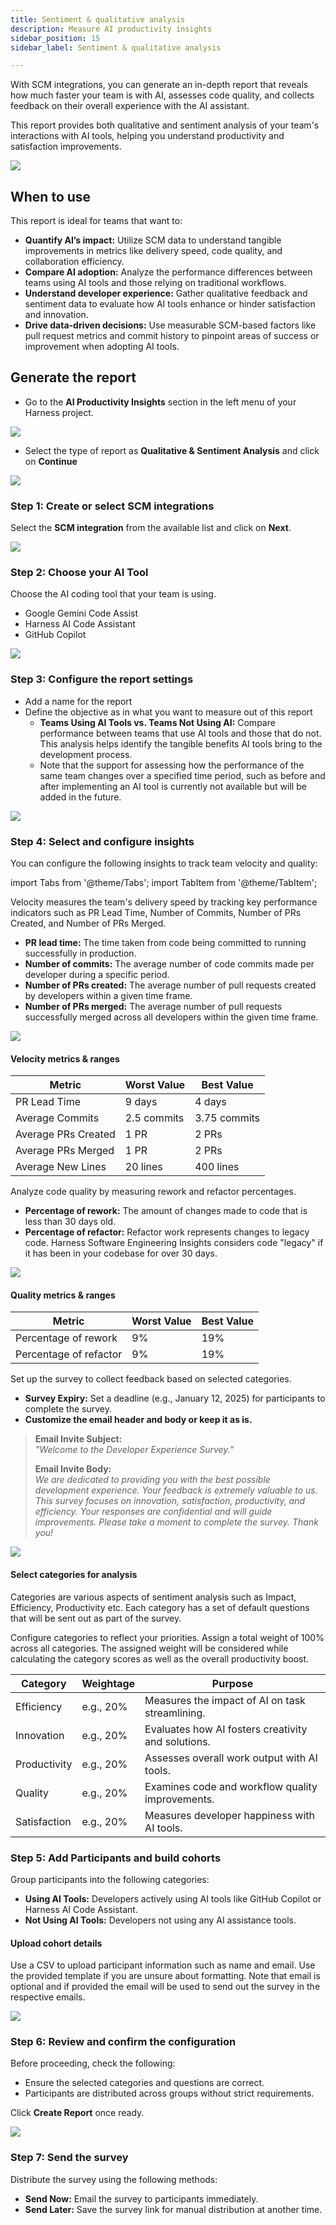 ```yaml
---
title: Sentiment & qualitative analysis
description: Measure AI productivity insights
sidebar_position: 15
sidebar_label: Sentiment & qualitative analysis

---
```

With SCM integrations, you can generate an in-depth report that reveals how much faster your team is with AI, assesses code quality, and collects feedback on their overall experience with the AI assistant.

This report provides both qualitative and sentiment analysis of your team's interactions with AI tools, helping you understand productivity and satisfaction improvements.

![](./static/sa-qa-overview.png)

## When to use

This report is ideal for teams that want to:

* **Quantify AI’s impact:** Utilize SCM data to understand tangible improvements in metrics like delivery speed, code quality, and collaboration efficiency.
* **Compare AI adoption:** Analyze the performance differences between teams using AI tools and those relying on traditional workflows.
* **Understand developer experience:** Gather qualitative feedback and sentiment data to evaluate how AI tools enhance or hinder satisfaction and innovation.
* **Drive data-driven decisions:** Use measurable SCM-based factors like pull request metrics and commit history to pinpoint areas of success or improvement when adopting AI tools.

## Generate the report

* Go to the **AI Productivity Insights** section in the left menu of your Harness project.

![](./static/sa-step-1.png)

* Select the type of report as **Qualitative & Sentiment Analysis** and click on **Continue**

![](./static/sa-qa-step0.png)

### Step 1: Create or select SCM integrations

Select the **SCM integration** from the available list and click on **Next**.

![](./static/sa-qa-step1.png)

### Step 2: Choose your AI Tool

Choose the AI coding tool that your team is using.

* Google Gemini Code Assist
* Harness AI Code Assistant
* GitHub Copilot

![](./static/sa-qa-step3.png)

### Step 3: Configure the report settings

* Add a name for the report
* Define the objective as in what you want to measure out of this report
  * **Teams Using AI Tools vs. Teams Not Using AI:** Compare performance between teams that use AI tools and those that do not. This analysis helps identify the tangible benefits AI tools bring to the development process.
  * Note that the support for assessing how the performance of the same team changes over a specified time period, such as before and after implementing an AI tool is currently not available but will be added in the future.

![](./static/sa-qa-step4.png)

### Step 4: Select and configure insights

You can configure the following insights to track team velocity and quality:

import Tabs from '@theme/Tabs';
import TabItem from '@theme/TabItem';

<Tabs>
   <TabItem value = "velocity" label = "Velocity" default>

Velocity measures the team's delivery speed by tracking key performance indicators such as PR Lead Time, Number of Commits, Number of PRs Created, and Number of PRs Merged.

* **PR lead time:** The time taken from code being committed to running successfully in production.
* **Number of commits:** The average number of code commits made per developer during a specific period.
* **Number of PRs created:** The average number of pull requests created by developers within a given time frame.
* **Number of PRs merged:** The average number of pull requests successfully merged across all developers within the given time frame.

![](./static/sa-qa-step5.png)

#### Velocity metrics & ranges

| Metric             | Worst Value  | Best Value  |
|-------------------|--------------|-------------|
| PR Lead Time      | 9 days        | 4 days      |
| Average Commits   | 2.5 commits   | 3.75 commits |
| Average PRs Created | 1 PR         | 2 PRs       |
| Average PRs Merged | 1 PR         | 2 PRs       |
| Average New Lines | 20 lines      | 400 lines   |

</TabItem>

<TabItem value="quality" label="Quality">

Analyze code quality by measuring rework and refactor percentages.

* **Percentage of rework:** The amount of changes made to code that is less than 30 days old.
* **Percentage of refactor:** Refactor work represents changes to legacy code. Harness Software Engineering Insights considers code "legacy" 
if it has been in your codebase for over 30 days.

![](./static/sa-qa-step6.png)

#### Quality metrics & ranges

| Metric              | Worst Value  | Best Value  |
|--------------------|--------------|-------------|
| Percentage of rework | 9%           | 19%         |
| Percentage of refactor | 9%          | 19%         |

</TabItem>

<TabItem value="dev-ex" label="Developer Experience">

Set up the survey to collect feedback based on selected categories.  

* **Survey Expiry:** Set a deadline (e.g., January 12, 2025) for participants to complete the survey.  
* **Customize the email header and body or keep it as is.**  

> **Email Invite Subject:**  
> *"Welcome to the Developer Experience Survey."*  
>  
> **Email Invite Body:**  
> *We are dedicated to providing you with the best possible development experience. Your feedback is extremely valuable to us. This survey focuses on innovation, satisfaction, productivity, and efficiency. Your responses are confidential and will guide improvements. Please take a moment to complete the survey. Thank you!*  

![](./static/sa-qa-step7.png)

#### Select categories for analysis

Categories are various aspects of sentiment analysis such as Impact, Efficiency, Productivity etc. Each category has a set of default questions that will be sent out as part of the survey.

Configure categories to reflect your priorities. Assign a total weight of 100% across all categories. The assigned weight will be considered while calculating the category scores as well as the overall productivity boost.

| **Category**   | **Weightage** | **Purpose**                                             |
|---------------|--------------|---------------------------------------------------------|
| Efficiency    | e.g., 20%     | Measures the impact of AI on task streamlining.         |
| Innovation    | e.g., 20%     | Evaluates how AI fosters creativity and solutions.      |
| Productivity  | e.g., 20%     | Assesses overall work output with AI tools.             |
| Quality       | e.g., 20%     | Examines code and workflow quality improvements.        |
| Satisfaction  | e.g., 20%     | Measures developer happiness with AI tools.             |

</TabItem>
</Tabs>

### Step 5: Add Participants and build cohorts

Group participants into the following categories:  

* **Using AI Tools:** Developers actively using AI tools like GitHub Copilot or Harness AI Code Assistant.
* **Not Using AI Tools:** Developers not using any AI assistance tools.

#### Upload cohort details

Use a CSV to upload participant information such as name and email. Use the provided template if you are unsure about formatting.
Note that email is optional and if provided the email will be used to send out the survey in the respective emails.

![](./static/sa-qa-step8.png)

### Step 6: Review and confirm the configuration

Before proceeding, check the following:  

* Ensure the selected categories and questions are correct.  
* Participants are distributed across groups without strict requirements.  

Click **Create Report** once ready.  

![](./static/sa-qa-step9.png)

### Step 7: Send the survey

Distribute the survey using the following methods:  

* **Send Now:** Email the survey to participants immediately.  
* **Send Later:** Save the survey link for manual distribution at another time.  